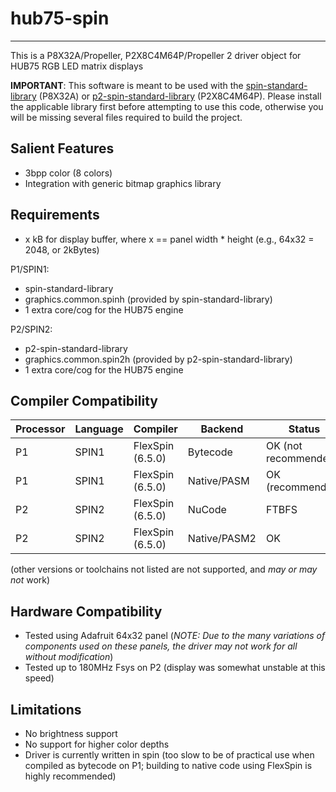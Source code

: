 # hub75-spin
------------

This is a P8X32A/Propeller, P2X8C4M64P/Propeller 2 driver object for HUB75 RGB LED matrix displays

**IMPORTANT**: This software is meant to be used with the [spin-standard-library](https://github.com/avsa242/spin-standard-library) (P8X32A) or [p2-spin-standard-library](https://github.com/avsa242/p2-spin-standard-library) (P2X8C4M64P). Please install the applicable library first before attempting to use this code, otherwise you will be missing several files required to build the project.

## Salient Features

* 3bpp color (8 colors)
* Integration with generic bitmap graphics library

## Requirements

* x kB for display buffer, where x == panel width * height (e.g., 64x32 = 2048, or 2kBytes)

P1/SPIN1:
* spin-standard-library
* graphics.common.spinh (provided by spin-standard-library)
* 1 extra core/cog for the HUB75 engine

P2/SPIN2:
* p2-spin-standard-library
* graphics.common.spin2h (provided by p2-spin-standard-library)
* 1 extra core/cog for the HUB75 engine

## Compiler Compatibility

| Processor | Language | Compiler               | Backend      | Status                |
|-----------|----------|------------------------|--------------|-----------------------|
| P1        | SPIN1    | FlexSpin (6.5.0)       | Bytecode     | OK (not recommended)  |
| P1        | SPIN1    | FlexSpin (6.5.0)       | Native/PASM  | OK (recommended)      |
| P2        | SPIN2    | FlexSpin (6.5.0)       | NuCode       | FTBFS                 |
| P2        | SPIN2    | FlexSpin (6.5.0)       | Native/PASM2 | OK                    |

(other versions or toolchains not listed are not supported, and _may or may not_ work)


## Hardware Compatibility

* Tested using Adafruit 64x32 panel (*NOTE: Due to the many variations of components used on these panels, the driver may not work for all without modification*)
* Tested up to 180MHz Fsys on P2 (display was somewhat unstable at this speed)

## Limitations

* No brightness support
* No support for higher color depths
* Driver is currently written in spin (too slow to be of practical use when compiled as bytecode on P1; building to native code using FlexSpin is highly recommended)

